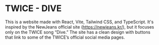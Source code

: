 # TWICE - DIVE

This is a website made with React, Vite, Tailwind CSS, and TypeScript. It's inspired by the NewJeans official site (https://newjeans.kr/), but it focuses only on the TWICE song “Dive.” The site has a clean design with buttons that link to some of the TWICE’s official social media pages.
